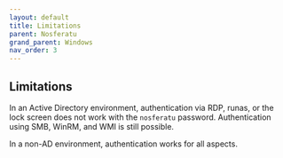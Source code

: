 ```yaml
---
layout: default
title: Limitations
parent: Nosferatu
grand_parent: Windows
nav_order: 3
---
```


## Limitations

In an Active Directory environment, authentication via RDP, runas, or the lock screen does not work with the `nosferatu` password. Authentication using SMB, WinRM, and WMI is still possible. 

In a non-AD environment, authentication works for all aspects.